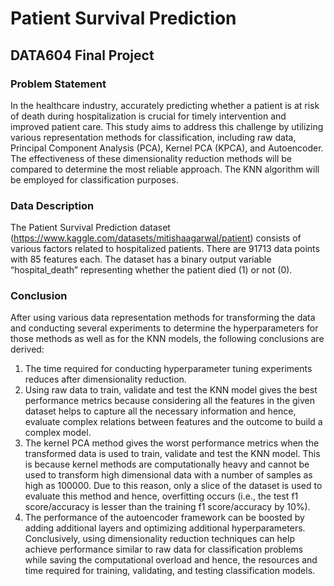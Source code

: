 # Patient Survival Prediction

## DATA604 Final Project

### Problem Statement
In the healthcare industry, accurately predicting whether a patient is at risk of death during hospitalization is crucial for timely intervention and improved patient care. This study aims to address this challenge by utilizing various representation methods for classification, including raw data, Principal Component Analysis (PCA), Kernel PCA (KPCA), and Autoencoder. The effectiveness of these dimensionality reduction methods will be compared to determine the most reliable approach. The KNN algorithm will be employed for classification purposes.

### Data Description

The Patient Survival Prediction dataset (https://www.kaggle.com/datasets/mitishaagarwal/patient) consists of various factors related to hospitalized patients. There are 91713 data points with 85 features each. The dataset has a binary output variable “hospital_death” representing whether the patient died (1) or not (0).

### Conclusion

After using various data representation methods for transforming the data and conducting several experiments to determine the hyperparameters for those methods as well as for the KNN models, the following conclusions are derived:
1. The time required for conducting hyperparameter tuning experiments reduces after dimensionality reduction.
2. Using raw data to train, validate and test the KNN model gives the best performance metrics because considering all the features in the given dataset helps to capture all the necessary information and hence, evaluate complex relations between features and the outcome to build a complex model.
3. The kernel PCA method gives the worst performance metrics when the transformed data is used to train, validate and test the KNN model. This is because kernel methods are computationally heavy and cannot be used to transform high dimensional data with a number of samples as high as 100000. Due to this reason, only a slice of the dataset is used to evaluate this method and hence, overfitting occurs (i.e., the test f1 score/accuracy is lesser than the training f1 score/accuracy by 10%).
4. The performance of the autoencoder framework can be boosted by adding additional layers and optimizing additional hyperparameters.
Conclusively, using dimensionality reduction techniques can help achieve performance similar to raw data for classification problems while saving the computational overload and hence, the resources and time required for training, validating, and testing classification models.


